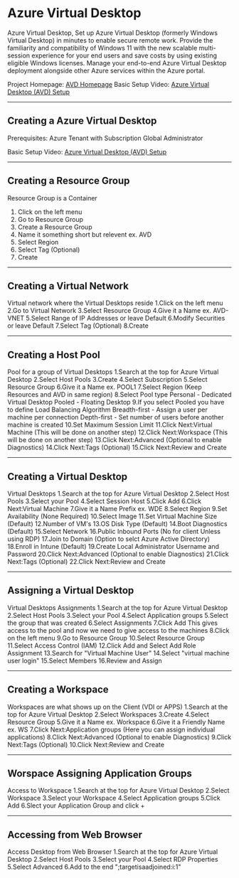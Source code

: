 # Azure Virtual Desktop
Azure Virtual Desktop, Set up Azure Virtual Desktop (formerly Windows Virtual Desktop) in minutes to enable secure remote work. Provide the familiarity and compatibility of Windows 11 with the new scalable multi-session experience for your end users and save costs by using existing eligible Windows licenses. Manage your end-to-end Azure Virtual Desktop deployment alongside other Azure services within the Azure portal.

Project Homepage: [AVD Homepage](https://azure.microsoft.com/en-us/products/virtual-desktop)
Basic Setup Video: [Azure Virtual Desktop (AVD) Setup](https://www.youtube.com/watch?v=jMAanEp-ugI&t=1s)

---
## Creating a Azure Virtual Desktop

Prerequisites:
Azure Tenant with Subscription
Global Administrator

Basic Setup Video: [Azure Virtual Desktop (AVD) Setup](https://www.youtube.com/watch?v=jMAanEp-ugI&t=1s)

---
## Creating a Resource Group

Resource Group is a Container
1. Click on the left menu
2. Go to Resource Group
3. Create a Resource Group
4. Name it something short but relevent ex. AVD
5. Select Region
6. Select Tag (Optional) 
7. Create

---
## Creating a Virtual Network

Virtual network where the Virtual Desktops reside
1.Click on the left menu
2.Go to Virtual Network
3.Select Resource Group
4.Give it a Name ex. AVD-VNET
5.Select Range of IP Addresses or leave Default
6.Modify Securities or leave Default
7.Select Tag (Optional) 
8.Create

---
## Creating a Host Pool

Pool for a group of Virtual Desktops
1.Search at the top for Azure Virtual Desktop
2.Select Host Pools
3.Create
4.Select Subscription
5.Select Resource Group
6.Give it a Name ex. POOL1
7.Select Region (Keep Resources and AVD in same region)
8.Select Pool type
    Personal - Dedicated Virtual Desktop
    Pooled - Floating Desktop
9.If you select Pooled you have to define Load Balancing Algorithm
    Breadth-first - Assign a user per machine per connection
    Depth-first - Set number of users before another machine is created
10.Set Maximum Session Limit
11.Click Next:Virtual Machine (This will be done on another step)
12.Click Next:Workspace (This will be done on another step)
13.Click Next:Advanced (Optional to enable Diagnostics)
14.Click Next:Tags (Optional)
15.Click Next:Review and Create

---
## Creating a Virtual Desktop

Virtual Desktops
1.Search at the top for Azure Virtual Desktop
2.Select Host Pools
3.Select your Pool
4.Select Session Host
5.Click Add
6.Click Next:Virtual Machine
7.Give it a Name Prefix ex. WDE
8.Select Region
9.Set Availability (None Required)
10.Select Image
11.Set Virtual Machine Size (Default)
12.Number of VM's
13.OS Disk Type (Default)
14.Boot Diagnostics (Default)
15.Select Network
16.Public Inbound Ports  (No for client Unless using RDP)
17.Join to Domain (Option to selct Azure Active Directory)
18.Enroll in Intune  (Default)
19.Create Local Administrator Username and Password
20.Click Next:Advanced (Optional to enable Diagnostics)
21.Click Next:Tags (Optional)
22.Click Next:Review and Create

---
## Assigning a Virtual Desktop

Virtual Desktops Assignments
1.Search at the top for Azure Virtual Desktop
2.Select Host Pools
3.Select your Pool
4.Select Application groups
5.Select the group that was created
6.Select Assignments
7.Click Add
This gives access to the pool and now we need to give access to the machines
8.Click on the left menu
9.Go to Resource Group
10.Select Resource Group
11.Select Access Control (IAM)
12.Click Add and Select Add Role Assignment
13.Search for "Virtual Machine User"
14.Select "virtual machine user login"
15.Select Members
16.Review and Assign

---
## Creating a Workspace

Workspaces are what shows up on the Client (VDI or APPS)
1.Search at the top for Azure Virtual Desktop
2.Select Workspaces
3.Create
4.Select Resource Group
5.Give it a Name ex. Workspace
6.Give it a Friendly Name ex. WS
7.Click Next:Application groups (Here you can assign individual applications)
8.Click Next:Advanced (Optional to enable Diagnostics)
9.Click Next:Tags (Optional)
10.Click Next:Review and Create

---
## Worspace Assigning Application Groups

Access to Workspace
1.Search at the top for Azure Virtual Desktop
2.Select Workspace
3.Select your Workspace
4.Select Application groups
5.Click Add
6.Slect your Application Group and click +

---
## Accessing from Web Browser

Access Desktop from Web Browser
1.Search at the top for Azure Virtual Desktop
2.Select Host Pools
3.Select your Pool
4.Select RDP Properties
5.Select Advanced
6.Add to the end ";targetisaadjoined:i:1"